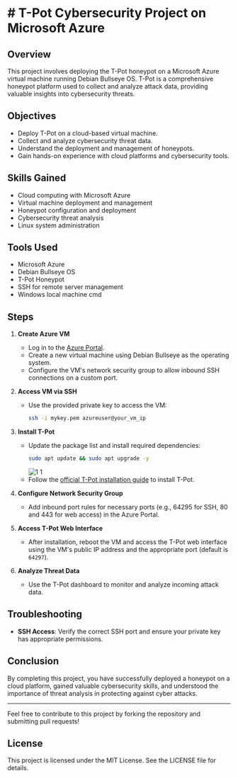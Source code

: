 # # T-Pot Cybersecurity Project on Microsoft Azure

## Overview

This project involves deploying the T-Pot honeypot on a Microsoft Azure virtual machine running Debian Bullseye OS. T-Pot is a comprehensive honeypot platform used to collect and analyze attack data, providing valuable insights into cybersecurity threats.

## Objectives

- Deploy T-Pot on a cloud-based virtual machine.
- Collect and analyze cybersecurity threat data.
- Understand the deployment and management of honeypots.
- Gain hands-on experience with cloud platforms and cybersecurity tools.

## Skills Gained

- Cloud computing with Microsoft Azure
- Virtual machine deployment and management
- Honeypot configuration and deployment
- Cybersecurity threat analysis
- Linux system administration

## Tools Used

- Microsoft Azure
- Debian Bullseye OS
- T-Pot Honeypot
- SSH for remote server management
- Windows local machine cmd

## Steps

1. **Create Azure VM**
   - Log in to the [Azure Portal](https://portal.azure.com).
   - Create a new virtual machine using Debian Bullseye as the operating system.
   - Configure the VM's network security group to allow inbound SSH connections on a custom port.

2. **Access VM via SSH**
   - Use the provided private key to access the VM:
     ```sh
     ssh -i mykey.pem azureuser@your_vm_ip
     ```
     

3. **Install T-Pot**
   - Update the package list and install required dependencies:
     ```sh
     sudo apt update && sudo apt upgrade -y
     ```
     ![1 1](https://github.com/wil1a4/Honeypot-project/assets/129964763/dc7fa752-2804-4a53-bd46-79cd8c6f0684)
   - Follow the [official T-Pot installation guide](https://github.com/telekom-security/tpotce) to install T-Pot.

4. **Configure Network Security Group**
   - Add inbound port rules for necessary ports (e.g., 64295 for SSH, 80 and 443 for web access) in the Azure Portal.

5. **Access T-Pot Web Interface**
   - After installation, reboot the VM and access the T-Pot web interface using the VM's public IP address and the appropriate port (default is `64297`).

6. **Analyze Threat Data**
   - Use the T-Pot dashboard to monitor and analyze incoming attack data.

## Troubleshooting

- **SSH Access**: Verify the correct SSH port and ensure your private key has appropriate permissions.

## Conclusion

By completing this project, you have successfully deployed a honeypot on a cloud platform, gained valuable cybersecurity skills, and understood the importance of threat analysis in protecting against cyber attacks.

---

Feel free to contribute to this project by forking the repository and submitting pull requests!

## License

This project is licensed under the MIT License. See the LICENSE file for details.


